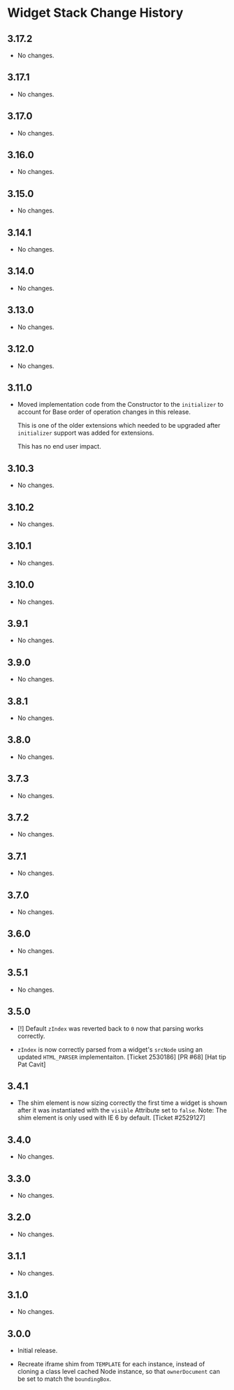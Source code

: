 Widget Stack Change History
===========================

3.17.2
------

* No changes.

3.17.1
------

* No changes.

3.17.0
------

* No changes.

3.16.0
------

* No changes.

3.15.0
------

* No changes.

3.14.1
------

* No changes.

3.14.0
------

* No changes.

3.13.0
------

* No changes.

3.12.0
------

* No changes.

3.11.0
------

* Moved implementation code from the Constructor to the `initializer`
  to account for Base order of operation changes in this release.

  This is one of the older extensions which needed to be upgraded
  after `initializer` support was added for extensions.

  This has no end user impact.

3.10.3
------

* No changes.

3.10.2
------

* No changes.

3.10.1
------

* No changes.

3.10.0
------

* No changes.

3.9.1
-----

* No changes.

3.9.0
-----

* No changes.

3.8.1
-----

* No changes.

3.8.0
-----

* No changes.

3.7.3
-----

  * No changes.

3.7.2
-----

  * No changes.

3.7.1
-----

  * No changes.

3.7.0
-----

  * No changes.

3.6.0
-----

  * No changes.

3.5.1
-----

  * No changes.

3.5.0
-----

  * [!] Default `zIndex` was reverted back to `0` now that parsing works
    correctly.

  * `zIndex` is now correctly parsed from a widget's `srcNode` using an updated
    `HTML_PARSER` implementaiton. [Ticket 2530186] [PR #68] [Hat tip Pat Cavit]

3.4.1
-----

  * The shim element is now sizing correctly the first time a widget is shown
    after it was instantiated with the `visible` Attribute set to `false`. Note:
    The shim element is only used with IE 6 by default. [Ticket #2529127]

3.4.0
-----

  * No changes.

3.3.0
-----

  * No changes.

3.2.0
-----

  * No changes.

3.1.1
-----

  * No changes.

3.1.0
-----

  * No changes.

3.0.0
-----

  * Initial release.

  * Recreate iframe shim from `TEMPLATE` for each instance, instead of cloning a
    class level cached Node instance, so that `ownerDocument` can be set to
    match the `boundingBox`.
